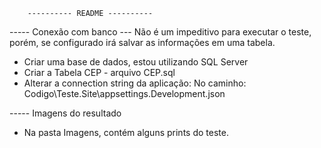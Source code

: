 

		---------- README ---------- 

----- Conexão com banco
--- Não é um impeditivo para executar o teste, porém, se configurado irá salvar as informações em uma tabela.

- Criar uma base de dados, estou utilizando SQL Server
- Criar a Tabela CEP - arquivo CEP.sql
- Alterar a connection string da aplicação:
	No caminho: Codigo\Teste.Site\appsettings.Development.json

----- Imagens do resultado
- Na pasta Imagens, contém alguns prints do teste.

